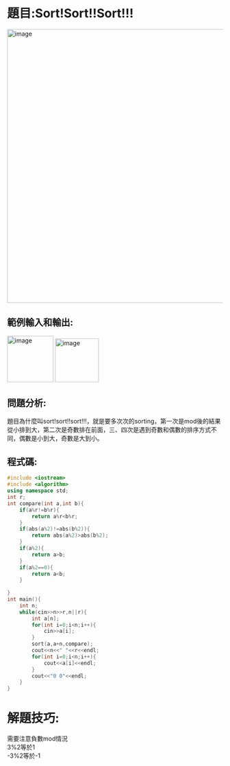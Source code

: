 # 題目:Sort!Sort!!Sort!!!  
<img width="638" alt="image" src="https://github.com/HoChenYu/Programming-practice/assets/63805851/b53900fa-e18f-40b1-82bb-5e83af1d34ca">

## 範例輸入和輸出:
<img width="108" alt="image" src="https://github.com/HoChenYu/Programming-practice/assets/63805851/9d45ece7-0240-4156-b5b3-3151f322a52d">
<img width="102" alt="image" src="https://github.com/HoChenYu/Programming-practice/assets/63805851/31af1833-e9db-440d-b0cd-af4146d20bcc">  

## 問題分析:
題目為什麼叫sort!sort!!sort!!!，就是要多次次的sorting，第一次是mod後的結果從小排到大，第二次是奇數排在前面，三、四次是遇到奇數和偶數的排序方式不同，偶數是小到大，奇數是大到小。
## 程式碼:
````C++
#include <iostream>
#include <algorithm>
using namespace std;
int r;
int compare(int a,int b){
	if(a%r!=b%r){
		return a%r<b%r;
	}
	if(abs(a%2)!=abs(b%2)){
		return abs(a%2)>abs(b%2);
	}
	if(a%2){
		return a>b;
	}
	if(a%2==0){
		return a<b;
	}
	
}
int main(){
	int n;
	while(cin>>n>>r,n||r){
		int a[n];
		for(int i=0;i<n;i++){
			cin>>a[i];
		}
		sort(a,a+n,compare);
		cout<<n<<" "<<r<<endl;
		for(int i=0;i<n;i++){
			cout<<a[i]<<endl;
		}
		cout<<"0 0"<<endl;
	}
}
````
# 解題技巧:
需要注意負數mod情況  
3%2等於1  
-3%2等於-1
